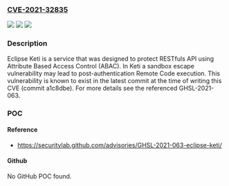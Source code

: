 ### [CVE-2021-32835](https://cve.mitre.org/cgi-bin/cvename.cgi?name=CVE-2021-32835)
![](https://img.shields.io/static/v1?label=Product&message=keti&color=blue)
![](https://img.shields.io/static/v1?label=Version&message=n%2Fa&color=blue)
![](https://img.shields.io/static/v1?label=Vulnerability&message=CWE-693%20Protection%20Mechanism%20Failure&color=brighgreen)

### Description

Eclipse Keti is a service that was designed to protect RESTfuls API using Attribute Based Access Control (ABAC). In Keti a sandbox escape vulnerability may lead to post-authentication Remote Code execution. This vulnerability is known to exist in the latest commit at the time of writing this CVE (commit a1c8dbe). For more details see the referenced GHSL-2021-063.

### POC

#### Reference
- https://securitylab.github.com/advisories/GHSL-2021-063-eclipse-keti/

#### Github
No GitHub POC found.

